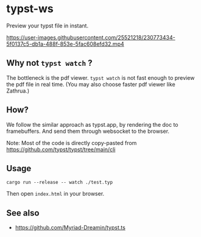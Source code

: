 # typst-ws

Preview your typst file in instant.


https://user-images.githubusercontent.com/25521218/230773434-5f0137c5-db1a-488f-853e-5fac608efd32.mp4


## Why not `typst watch` ?

The bottleneck is the pdf viewer. `typst watch` is not fast enough to preview the pdf file in real time. (You may also choose faster pdf viewer like Zathrua.)

## How?

We follow the similar approach as typst.app, by rendering the doc to framebuffers. And send them through websocket to the browser.

Note: Most of the code is directly copy-pasted from https://github.com/typst/typst/tree/main/cli
## Usage

```
cargo run --release -- watch ./test.typ
```

Then open `index.html` in your browser.

## See also

- https://github.com/Myriad-Dreamin/typst.ts
